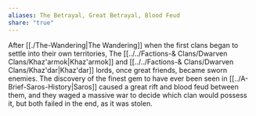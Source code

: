 ```yaml
---
aliases: The Betrayal, Great Betrayal, Blood Feud
share: "true"
---
```


After [[./The-Wandering|The Wandering]] when the first clans began to settle into their own territories, The [[../../Factions-& Clans/Dwarven Clans/Khaz'armok|Khaz'armok]] and [[../../Factions-& Clans/Dwarven Clans/Khaz'dar|Khaz'dar]] lords, once great friends, became sworn enemies. The discovery of the finest gem to have ever been seen in [[../A-Brief-Saros-History|Saros]] caused a great rift and blood feud between them, and they waged a massive war to decide which clan would possess it, but both failed in the end, as it was stolen.